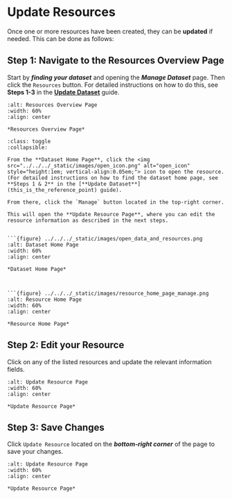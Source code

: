 # Update Resources
Once one or more resources have been created, they can be **updated** if needed.
This can be done as follows:

## Step 1: Navigate to the Resources Overview Page
Start by ***finding your dataset*** and opening the ***Manage Dataset*** page. Then click the `Resources` button.
For detailed instructions on how to do this, see **Steps 1-3** in the [**Update Dataset**](this_is_the_reference_point) guide.


```{figure} ../../../_static/images/resource_overview_page.png
:alt: Resources Overview Page
:width: 60%
:align: center

*Resources Overview Page*

```


```{admonition} Alternatively Way to Access the Resource(s)
:class: toggle
:collapsible:

From the **Dataset Home Page**, click the <img src="../../../_static/images/open_icon.png" alt="open_icon" style="height:1em; vertical-align:0.05em;"> icon to open the resource.
(For detailed instructions on how to find the dataset home page, see **Steps 1 & 2** in the [**Update Dataset**](this_is_the_reference_point) guide).

From there, click the `Manage` button located in the top-right corner.

This will open the **Update Resource Page**, where you can edit the resource information as described in the next steps.


```{figure} ../../../_static/images/open_data_and_resources.png
:alt: Dataset Home Page
:width: 60%
:align: center

*Dataset Home Page*



```{figure} ../../../_static/images/resource_home_page_manage.png
:alt: Resource Home Page
:width: 60%
:align: center

*Resource Home Page*

```






## Step 2: Edit your Resource
Click on any of the listed resources and update the relevant information fields.

```{figure} ../../../_static/images/update_resource_page.png
:alt: Update Resource Page
:width: 60%
:align: center

*Update Resource Page*

```


## Step 3: Save Changes
Click `Update Resource` located on the ***bottom-right corner*** of the page to save your changes.

```{figure} ../../../_static/images/update_resource_button.png
:alt: Update Resource Page
:width: 60%
:align: center

*Update Resource Page*

```

